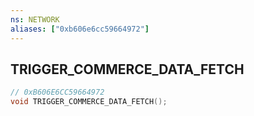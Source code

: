 ```yaml
---
ns: NETWORK
aliases: ["0xb606e6cc59664972"]
---
```

## TRIGGER_COMMERCE_DATA_FETCH

```c
// 0xB606E6CC59664972
void TRIGGER_COMMERCE_DATA_FETCH();
```
